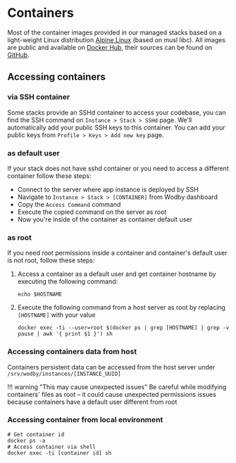 # Containers

Most of the container images provided in our managed stacks based on a light-weight Linux distribution [Alpine Linux](https://alpinelinux.org/) (based on musl libc). All images are public and available on [Docker Hub](https://hub.docker.com/r/wodby/), their sources can be found on [GitHub](https://github.com/wodby/).

## Accessing containers

### via SSH container

Some stacks provide an SSHd container to access your codebase, you can find the SSH command on `Instance > Stack > SSHd` page. We'll automatically add your public SSH keys to this container. You can add your public keys from `Profile > Keys > Add new key` page. 

### as default user

If your stack does not have sshd container or you need to access a different container follow these steps:

* Connect to the server where app instance is deployed by SSH
* Navigate to `Instance > Stack > [CONTAINER]` from Wodby dashboard
* Copy the `Access Command` command
* Execute the copied command on the server as root
* Now you're inside of the container as container default user

### as root

If you need root permissions inside a container and container's default user is not root, follow these steps:

1. Access a container as a default user and get container hostname by executing the following command:
    ```shell
    echo $HOSTNAME
    ```
    
2. Execute the following command from a host server as root by replacing `[HOSTNAME]` with your value
    ```shell
    docker exec -ti --user=root $(docker ps | grep [HOSTNAME] | grep -v pause | awk '{ print $1 }') sh
    ``` 

### Accessing containers data from host

Containers persistent data can be accessed from the host server under `/srv/wodby/instances/[INSTANCE_UUID]​`

!!! warning "This may cause unexpected issues"
    Be careful while modifying containers' files as root – it could cause unexpected permissions issues because containers have a default user different from root

### Accessing container from local environment

```shell
# Get container id 
docker ps -a
# Access container via shell
docker exec -ti [container id] sh
```